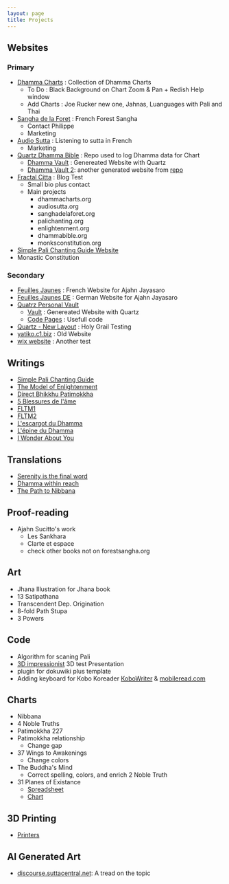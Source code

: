 ```yaml
---
layout: page
title: Projects
---
```


## Websites

### Primary
- [Dhamma Charts](http://www.dhammacharts.org) : Collection of Dhamma Charts
  - To Do : Black Background on Chart Zoom & Pan + Redish Help window
  - Add Charts : Joe Rucker new one, Jahnas, Luanguages with Pali and Thai 
- [Sangha de la Foret](http://www.sanghadelaforet.org) : French Forest Sangha 
  - Contact Philippe
  - Marketing  
- [Audio Sutta](http://www.audiosutta.org) : Listening to sutta in French
  - Marketing 
- [Quartz Dhamma Bible](https://github.com/DhammaCharts/dhammas/) : Repo used to log Dhamma data for Chart
  - [Dhamma Vault](https://www.dhammacharts.org/dhammas/) : Genereated Website with Quartz
  - [Dhamma Vault 2](https://www.dhammacharts.org/quartz/): another generated website from [repo](https://github.com/DhammaCharts/quartz/tree/holy-grail) 
- [Fractal Citta](https://fractalcitta.github.io/) : Blog Test
  - Small bio plus contact 
  - Main projects
    - dhammacharts.org
    - audiosutta.org
    - sanghadelaforet.org
    - palichanting.org
    - enlightenment.org
    - dhammabible.org
    - monksconstitution.org
- [Simple Pali Chanting Guide Website](https://palichanting.github.io/)
- Monastic Constitution

### Secondary
- [Feuilles Jaunes](http://www.ajahnjayasaro.fr) : French Website for Ajahn Jayasaro
- [Feuilles Jaunes DE](http://www.ajahnjayasaro.de) : German Website for Ajahn Jayasaro
- [Quatrz Personal Vault](https://github.com/DhammaCharts/vault)
  - [Vault](https://www.dhammacharts.org/vault/) : Genereated Website with Quartz
  - [Code Pages](https://www.dhammacharts.org/vault/code/code/) : Usefull code
- [Quartz - New Layout](https://github.com/DhammaCharts/quartz) : Holy Grail Testing
- [yatiko.c1.biz](http://yatiko.c1.biz/) : Old Website
- [wix website](https://guydelacombe8.wixsite.com/monsite) : Another test


## Writings

- [Simple Pali Chanting Guide](https://docs.google.com/document/d/1mYauJmbzakn-sKsixNkDrtxF8IX_6mIKOFgd5kquMyg/edit)
- [The Model of Enlightenment](https://docs.google.com/document/u/1/d/1-id2vcxF04vzoCO1e0RcS0pihL4FuLxywz0pWGSAUA8/edit)
- [Direct Bhikkhu Patimokkha](https://docs.google.com/document/d/1i97q5mrYU0PaO6t0WNWwRRYgit_uYrT3B3YZdsPnbSw/edit)
- [5 Blessures de l'âme](https://docs.google.com/document/d/1SJN8vcAqCcDcXkoqLsL6SeYfMFGsvuhB_m3WZBhVfYQ/edit)
- [FLTM1](https://docs.google.com/document/d/1Lv_wOVXuFGWo6928VsauR0jznBYFfNH0zJw39nW9nrI/edit?usp=sharing)
- [FLTM2](https://docs.google.com/document/d/1EiPVXsoNwhd3H4czHDfdzLqtR38RB-fvl_FkvnDY9Uo/edit?usp=sharing)
- [L'escargot du Dhamma](https://docs.google.com/document/d/1S4X4XgD4x14d1agZO1fGhiYttkikktNKL2emtU2-oMc/edit)
- [L'épine du Dhamma](https://docs.google.com/document/d/1PwEY5SLbAnzpndfP6rU_1qgXe1VFapu6FbVcfLH7df8/edit?usp=sharing)
- [I Wonder About You](https://docs.google.com/document/d/1Wk_SoBAMvHIRd6TIzo9AAtZSyKwHzVb3REHK5ZOtcCE/edit?usp=sharing)

## Translations

- [Serenity is the final word](https://docs.google.com/document/d/1ZnEYnPPF4QOArHrQWokm2Y3Ow8ZSYVF3/edit?rtpof=true)
- [Dhamma within reach](https://drive.google.com/drive/folders/16ZMTsbYAR4NP-kbrGg8niopB6nhDVA9E?usp=sharing)
- [The Path to Nibbana](https://drive.google.com/drive/folders/17NI5TpUQjPdVgKOnFPeCq54LGhj0-9iF?usp=sharing)

## Proof-reading

- Ajahn Sucitto's work
  - Les Sankhara 
  - Clarte et espace
  - check other books not on forestsangha.org

## Art

- Jhana Illustration for Jhana book
- 13 Satipathana
- Transcendent Dep. Origination
- 8-fold Path Stupa
- 3 Powers

## Code

- Algorithm for scaning Pali
- [3D impressionist](http://fractal11.c1.biz/#/pr%C3%A9sentation) 3D test Presentation
- plugin for dokuwiki plus template
- Adding keyboard for Kobo Koreader [KoboWriter](https://github.com/olup/kobowriter) & [mobileread.com](https://www.mobileread.com/forums/showthread.php?t=340418)

## Charts

- Nibbana
- 4 Noble Truths
- Patimokkha 227
- Patimokkha relationship
    - Change gap 
- 37 Wings to Awakenings
    - Change colors
- The Buddha's Mind
    - Correct spelling, colors, and enrich 2 Noble Truth
- 31 Planes of Existance
    - [Spreadsheet](https://docs.google.com/spreadsheets/d/1Ol_zqnCYlKcm5olJX1-MFQKBx9NtAj-9Yg2i1uLMU9g/edit#gid=0)
    - [Chart](https://observablehq.com/d/7d76764d2f83a602)

## 3D Printing

- [Printers](https://docs.google.com/document/d/1D5xxhqqoeXHjThn9ryQusZ4Ha8XDlrCnOrlBaLQUVmE/edit?usp=sharing)

## AI Generated Art

- [discourse.suttacentral.net](https://discourse.suttacentral.net/t/dhamma-art-by-ai-wow/26541/28): A tread on the topic
